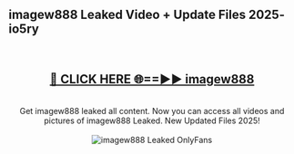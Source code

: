 <h2>imagew888 Leaked Video + Update Files 2025- io5ry</h2>
<br>
<div align="center">
<h2><a href="https://libra.edu.pl?imagew888" rel="nofollow">🔴 CLICK HERE 🌐==►► imagew888</a></h2>
<br>
Get imagew888 leaked all content. Now you can access all videos and pictures of imagew888 Leaked. New Updated Files 2025!
<br>
<br>
<a href="https://libra.edu.pl?imagew888" rel="nofollow" data-target="animated-image.originalLink"><img src="https://i.ibb.co.com/WyWwxjT/player-gif2.gif" alt="imagew888 Leaked OnlyFans" style="max-width: 100%; display: inline-block;" data-target="animated-image.originalImage"></a>
</div>
<br>